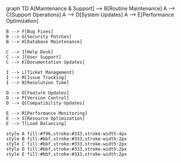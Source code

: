 graph TD
    A[Maintenance & Support] --> B[Routine Maintenance]
    A --> C[Support Operations]
    A --> D[System Updates]
    A --> E[Performance Optimization]
    
    B --> F[Bug Fixes]
    B --> G[Security Patches]
    B --> H[Database Maintenance]
    
    C --> I[Help Desk]
    C --> J[User Support]
    C --> K[Documentation Updates]
    
    I --> L[Ticket Management]
    I --> M[Issue Tracking]
    I --> N[Resolution Time]
    
    D --> O[Feature Updates]
    D --> P[Version Control]
    D --> Q[Compatibility Updates]
    
    E --> R[Performance Monitoring]
    E --> S[Resource Optimization]
    E --> T[Load Balancing]
    
    style A fill:#f96,stroke:#333,stroke-width:4px
    style B fill:#bbf,stroke:#333,stroke-width:2px
    style C fill:#bbf,stroke:#333,stroke-width:2px
    style D fill:#bbf,stroke:#333,stroke-width:2px
    style E fill:#bbf,stroke:#333,stroke-width:2px

